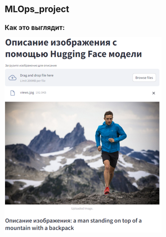 # MLOps_project
## Как это выглядит:
![screen1](https://github.com/kcherenkovv/MLOps_project/blob/main/examples/example_of_work.png)
